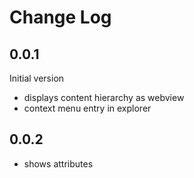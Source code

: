 # Change Log

## 0.0.1

Initial version

* displays content hierarchy as webview
* context menu entry in explorer

## 0.0.2

* shows attributes
